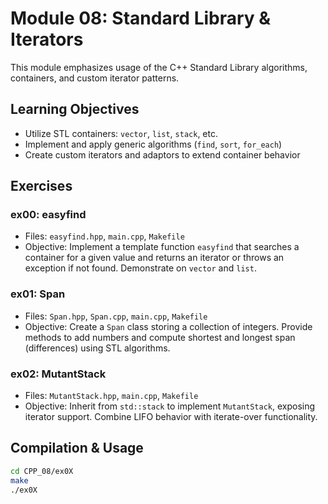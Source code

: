 # Module 08: Standard Library & Iterators

This module emphasizes usage of the C++ Standard Library algorithms, containers, and custom iterator patterns.

## Learning Objectives

- Utilize STL containers: `vector`, `list`, `stack`, etc.
- Implement and apply generic algorithms (`find`, `sort`, `for_each`)
- Create custom iterators and adaptors to extend container behavior

## Exercises

### ex00: easyfind
- Files: `easyfind.hpp`, `main.cpp`, `Makefile`
- Objective: Implement a template function `easyfind` that searches a container for a given value and returns an iterator or throws an exception if not found. Demonstrate on `vector` and `list`.

### ex01: Span
- Files: `Span.hpp`, `Span.cpp`, `main.cpp`, `Makefile`
- Objective: Create a `Span` class storing a collection of integers. Provide methods to add numbers and compute shortest and longest span (differences) using STL algorithms.

### ex02: MutantStack
- Files: `MutantStack.hpp`, `main.cpp`, `Makefile`
- Objective: Inherit from `std::stack` to implement `MutantStack`, exposing iterator support. Combine LIFO behavior with iterate-over functionality.

## Compilation & Usage

```bash
cd CPP_08/ex0X
make
./ex0X
```
